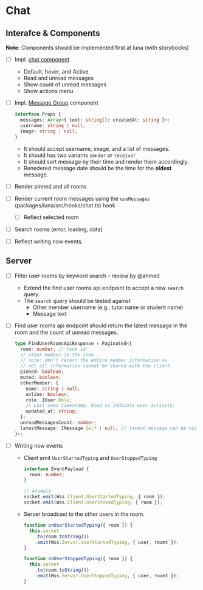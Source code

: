 # Chat

## Interafce & Components

**Note:** Components should be implemented first at luna (with storybooks)

- [ ] Impl. [chat component](https://www.figma.com/design/4SwhwulDQ3eEDqevWprW9E/LiteSpace?node-id=1630-53771&t=mukSSDJcjSRP07Nw-4)
  - Default, hover, and Active
  - Read and unread messages
  - Show count of unread messages
  - Show actions menu.
- [ ] Impl. [Message Group](https://www.figma.com/design/4SwhwulDQ3eEDqevWprW9E/LiteSpace?node-id=1648-55795&t=mukSSDJcjSRP07Nw-4) component

  ```ts
  interface Props {
    messages: Array<{ text: string[]; createdAt: string }>;
    username: string | null;
    image: string | null;
  }
  ```

  - It should accept username, image, and a list of messages.
  - It should has two variants `sender` or `receiver`
  - It should sort message by their time and render them accordingly.
  - Renedered message date should be the time for the **oldest** message.

- [ ] Render pinned and all rooms
- [ ] Render current room messages using the `useMessages` (packages/luna/src/hooks/chat.ts) hook
  - [ ] Reflect selected room
- [ ] Search rooms (error, loading, data)
- [ ] Reflect writing now events.

## Server

- [ ] Filter user rooms by keyword search - review by @ahmed
  - Extend the find user rooms api endpoint to accept a new `search` query.
  - The `search` query should be tested against
    - Other member username (e.g., tutor name or student name)
    - Message text
- [ ] Find user rooms api endpoint should return the latest message in the room and the count of unread messages.
  ```ts
  type FindUserRoomsApiResponse = Paginated<{
    room: number; // room id
    // other member in the room
    // note: don't return the entire member information as
    // not all information cannot be shared with the client.
    pinned: boolean;
    muted: boolean;
    otherMember: {
      name: string | null;
      online: boolean;
      role: IUser.Role;
      // Last seen timestamp. Used to indicate user activity.
      updated_at: string;
    };
    unreadMessagesCount: number;
    latestMessage: IMessage.Self | null; // latest message can be null incase users didn't exchange any mesasges yet.
  }>;
  ```
- [ ] Writing now events

  - Client emit `UserStartedTyping` and `UserStoppedTyping`

    ```ts
    interface EventPayload {
      room: number;
    }

    // example
    socket.emit(Wss.Client.UserStartedTyping, { room });
    socket.emit(Wss.Client.UserStopedTyping, { room });
    ```

  - Server broadcast to the other users in the room.

    ```ts
    function onUserStartedTyping({ room }) {
      this.socket
        .to(room.toString())
        .emit(Wss.Server.UserStartedTyping, { user, roomt });
    }

    function onUserStoppedTyping({ room }) {
      this.socket
        .to(room.toString())
        .emit(Wss.Server.UserStoppedTyping, { user, roomt });
    }
    ```
